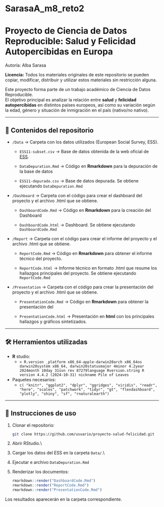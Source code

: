 # SarasaA_m8_reto2
# Proyecto de Ciencia de Datos Reproducible: Salud y Felicidad Autopercibidas en Europa

Autoría: Alba Sarasa

**Licencia:** Todos los materiales originales de este repositorio se pueden copiar, modificar, distribuir y utilizar estos materiales sin restricción alguna.

Este proyecto forma parte de un trabajo académico de Ciencia de Datos Reproducible.\
El objetivo principal es analizar la relación entre **salud** y **felicidad autopercibidas** en distintos países europeos, así como su variación según la edad, género y situación de inmigración en el país (nativo/no nativo).

------------------------------------------------------------------------

## 📂 Contenidos del repositorio

-   `/Data` → Carpeta con los datos utilizados (European Social Survey, ESS).

    -   `ESS11-subset.csv` → Base de datos obtenida de la web oficial de [ESS](https://www.europeansocialsurvey.org/).

    -   `DataDepuration.Rmd` → Código en **Rmarkdown** para la depuración de la base de datos

    -   `ESS11-depurado.csv` → Base de datos depurada. Se obtiene ejecutando `DataDepuration.Rmd`

-   `/Dashboard` → Carpeta con el código para crear el dashboard del proyecto y el archivo .html que se obtiene.

    -   `DashboardCode.Rmd` → Código en **Rmarkdown** para la creación del Dashboard

    -   `DashboardCode.html` → Dashboard. Se obtiene ejecutando `DashboardCode.Rmd`

-   `/Report` → Carpeta con el código para crear el informe del proyecto y el archivo .html que se obtiene.

    -   `ReportCode.Rmd` → Código en **Rmarkdown** para obtener el informe técnico del proyecto.

    -   `ReportCode.html` → Informe técnico en formato .html que resume los hallazgos principales del proyecto. Se obtiene ejecutando `ReportCode.Rmd`

-   `/Presentation` → Carpeta con el código para crear la presentación del proyecto y el archivo .html que se obtiene.

    -   `PresentationCode.Rmd` → Código en **Rmarkdown** para obtener la presentación del

    -   `PresentationCode.html` → Presentación en **html** con los principales hallazgos y gráficos sintetizados.

------------------------------------------------------------------------

## 🛠️ Herramientos utilizadas

-   **R** studio:
    -   `> R.version _platform x86_64-apple-darwin20arch x86_64os darwin20system x86_64, darwin20statusmajor 4minor 4.2year 2024month 10day 31svn rev 87279language Rversion.string R version 4.4.2 (2024-10-31) nickname Pile of Leaves`
-   Paquetes necesarios:
    -   `c( "knitr", "ggplot2", "dplyr", "ggridges", "viridis", "readr", "here", "scales", "patchwork", "tidyr", "gt", "flexdashboard", "plotly", "shiny", "sf", "rnaturalearth")`

------------------------------------------------------------------------

## 🚀 Instrucciones de uso

1.  Clonar el repositorio:

    ``` bash
    git clone https://github.com/usuario/proyecto-salud-felicidad.git
    ```

2.  Abrir RStudio.\

3.  Cargar los datos del ESS en la carpeta `Data/`.\

4.  Ejecutar e archivo `DataDepuration.Rmd`

5.  Renderizar los documentos:

    ``` r
    rmarkdown::render("DashboardCode.Rmd")
    rmarkdown::render("ReportCode.Rmd")
    rmarkdown::render("PresentationCode.Rmd")
    ```

Los resultados aparecerán en la carpeta correspondiente.
